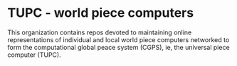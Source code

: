 # TUPC - world piece computers

This organization contains repos devoted to maintaining online representations of individual and local world piece computers networked to form the computational global peace system (CGPS), ie, the universal piece computer (TUPC).
